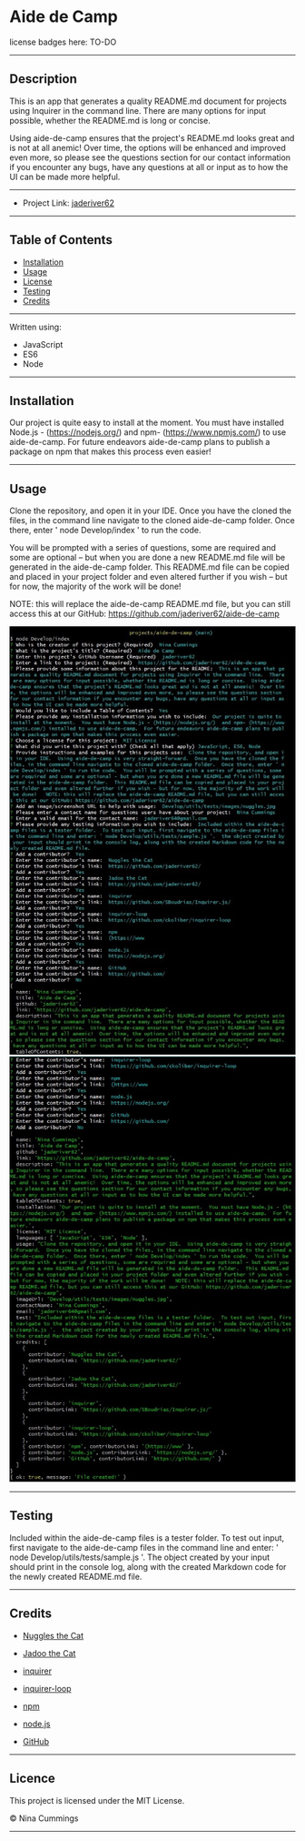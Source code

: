 
# Aide de Camp

license badges here: TO-DO

---------------------------------------


## Description

This is an app that generates a quality README.md document for projects using Inquirer in the command line.  There are many options for input possible, whether the README.md is long or concise.  

Using aide-de-camp ensures that the project's README.md looks great and is not at all anemic!  Over time, the options will be enhanced and improved even more, so please see the questions section for our contact information if you encounter any bugs, have any questions at all or input as to how the UI can be made more helpful.

---------------------------------------

* Project Link: [jaderiver62](https://github.com/jaderiver62/aide-de-camp)

---------------------------------------

## Table of Contents

* [Installation](#installation)
* [Usage](#usage)
* [License](#license)
* [Testing](#testing)
* [Credits](#credits)

---------------------------------------

Written using:

* JavaScript
* ES6
* Node

---------------------------------------

## Installation

Our project is quite easy to install at the moment.  You must have installed Node.js - (https://nodejs.org/)  and npm- (https://www.npmjs.com/) to use aide-de-camp.  For future endeavors aide-de-camp plans to publish a package on npm that makes this process even easier!

---------------------------------------

## Usage

Clone the repository, and open it in your IDE.  Once you have the cloned the files, in the command line navigate to the cloned aide-de-camp folder.  Once there, enter ' node Develop/index ' to run the code.

You will be prompted with a series of questions, some are required and some are optional – but when you are done a new README.md file will be generated in the aide-de-camp folder.  This README.md file can be copied and placed in your project folder and even altered further if you wish – but for now, the majority of the work will be done!   

NOTE: this will replace the aide-de-camp README.md file, but you can still access this at our GitHub: https://github.com/jaderiver62/aide-de-camp

![Project Usage Image](Develop/utils/tests/images/screenshot1.jpg)
![Project Usage Image](Develop/utils/tests/images/screenshot2.jpg)

---------------------------------------



## Testing

Included within the aide-de-camp files is a tester folder.  To test out input, first navigate to the aide-de-camp files in the command line and enter: ' node Develop/utils/tests/sample.js '.  The object created by your input should print in the console log, along with the created Markdown code for the newly created README.md file.

---------------------------------------

## Credits


* [Nuggles the Cat](Develop/utils/tests/images/nuggles.jpg)

* [Jadoo the Cat](Develop/utils/tests/images/jadoo.jpg)

* [inquirer](https://github.com/SBoudrias/Inquirer.js/)

* [inquirer-loop](https://github.com/ckoliber/inquirer-loop)

* [npm](https://www.npmjs.com/)

* [node.js](https://nodejs.org/)

* [GitHub](https://github.com/)
 
---------------------------------------

## Licence

This project is licensed under the MIT License.


&copy; Nina Cummings

---------------------------------------

